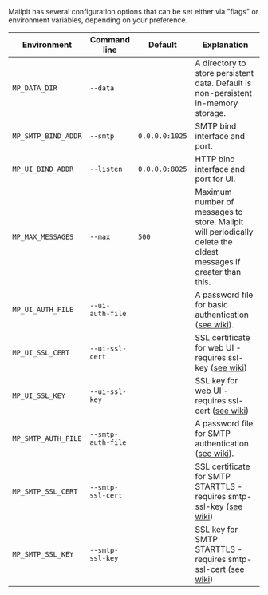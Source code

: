 Mailpit has several configuration options that can be set either via "flags" or environment variables, depending on your preference.

| Environment            | Command line       | Default        | Explanation                                                                                                     |
|------------------------|--------------------|----------------|-----------------------------------------------------------------------------------------------------------------|
| `MP_DATA_DIR`          | `--data`           |                | A directory to store persistent data. Default is non-persistent in-memory storage.                              |
| `MP_SMTP_BIND_ADDR`    | `--smtp`           | `0.0.0.0:1025` | SMTP bind interface and port.                                                                                   |
| `MP_UI_BIND_ADDR`      | `--listen`         | `0.0.0.0:8025` | HTTP bind interface and port for UI.                                                                            |
| `MP_MAX_MESSAGES`      | `--max`            | `500`          | Maximum number of messages to store. Mailpit will periodically delete the oldest messages if greater than this. |
| `MP_UI_AUTH_FILE`      | `--ui-auth-file`   |                | A password file for basic authentication ([see wiki](Basic-authentication)).                                    |
| `MP_UI_SSL_CERT`       | `--ui-ssl-cert`    |                | SSL certificate for web UI - requires ssl-key ([see wiki](HTTPS))                                               |
| `MP_UI_SSL_KEY`        | `--ui-ssl-key`     |                | SSL key for web UI - requires ssl-cert ([see wiki](HTTPS))                                                      |
| `MP_SMTP_AUTH_FILE`    | `--smtp-auth-file` |                | A password file for SMTP authentication ([see wiki](SMTP-with-STARTTLS-and-authentication)).                    |
| `MP_SMTP_SSL_CERT`     | `--smtp-ssl-cert`  |                | SSL certificate for SMTP STARTTLS - requires smtp-ssl-key ([see wiki](SMTP-with-STARTTLS-and-authentication))   |
| `MP_SMTP_SSL_KEY`      | `--smtp-ssl-key`   |                | SSL key for SMTP STARTTLS - requires smtp-ssl-cert ([see wiki](SMTP-with-STARTTLS-and-authentication))          |